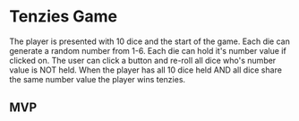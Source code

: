 # Tenzies Game

The player is presented with 10 dice and the start of the game. Each die can generate a random number from 1-6. Each die can hold it's number value if clicked on. The user can click a button and re-roll all dice who's number value is NOT held. When the player has all 10 dice held AND all dice share the same number value the player wins tenzies.

## MVP
